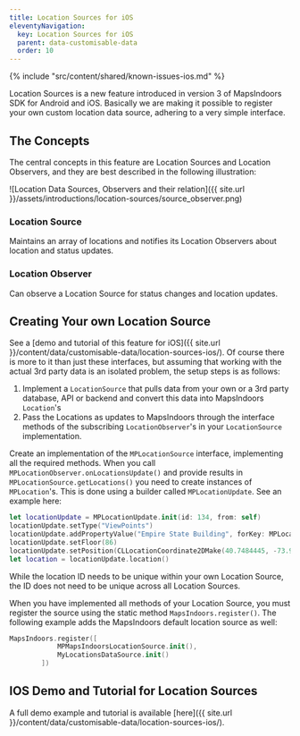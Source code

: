 ```yaml
---
title: Location Sources for iOS
eleventyNavigation:
  key: Location Sources for iOS
  parent: data-customisable-data
  order: 10
---
```


<!-- Known Issues -->
{% include "src/content/shared/known-issues-ios.md" %}

Location Sources is a new feature introduced in version 3 of MapsIndoors SDK for Android and iOS. Basically we are making it possible to register your own custom location data source, adhering to a very simple interface.

## The Concepts

The central concepts in this feature are Location Sources and Location Observers, and they are best described in the following illustration:

![Location Data Sources, Observers and their relation]({{ site.url }}/assets/introductions/location-sources/source_observer.png)

### Location Source

Maintains an array of locations and notifies its Location Observers about location and status updates.

### Location Observer

Can observe a Location Source for status changes and location updates.

## Creating Your own Location Source

See a [demo and tutorial of this feature for iOS]({{ site.url }}/content/data/customisable-data/location-sources-ios/). Of course there is more to it than just these interfaces, but assuming that working with the actual 3rd party data is an isolated problem, the setup steps is as follows:

1. Implement a `LocationSource` that pulls data from your own or a 3rd party database, API or backend and convert this data into MapsIndoors `Location`'s
2. Pass the Locations as updates to MapsIndoors through the interface methods of the subscribing `LocationObserver`'s in your `LocationSource` implementation.

Create an implementation of the `MPLocationSource` interface, implementing all the required methods. When you call `MPLocationObserver.onLocationsUpdate()` and provide results in `MPLocationSource.getLocations()` you need to create instances of `MPLocation`'s. This is done using a builder called `MPLocationUpdate`. See an example here:

```swift
let locationUpdate = MPLocationUpdate.init(id: 134, from: self)                         //Set unique id
locationUpdate.setType("ViewPoints")                                                    //Set type
locationUpdate.addPropertyValue("Empire State Building", forKey: MPLocationFieldName)   //Set name
locationUpdate.setFloor(86)                                                             //Set floor index
locationUpdate.setPosition(CLLocationCoordinate2DMake(40.7484445, -73.9878584))         //Set position
let location = locationUpdate.location()                                                //Generate location
```

While the location ID needs to be unique within your own Location Source, the ID does not need to be unique across all Location Sources.

When you have implemented all methods of your Location Source, you must register the source using the static method `MapsIndoors.register()`. The following example adds the MapsIndoors default location source as well:

```swift
MapsIndoors.register([
            MPMapsIndoorsLocationSource.init(),
            MyLocationsDataSource.init()
        ])
```

## IOS Demo and Tutorial for Location Sources

A full demo example and tutorial is available [here]({{ site.url }}/content/data/customisable-data/location-sources-ios/).
